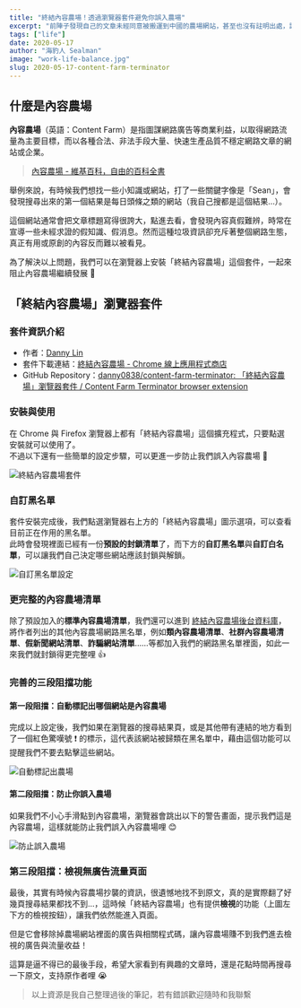 ```yaml
---
title: "終結內容農場！透過瀏覽器套件避免你誤入農場"
excerpt: "前陣子發現自己的文章未經同意被搬運到中國的農場網站，甚至也沒有註明出處，讓我開始重視內容農場的問題，最近也發現了一個瀏覽器套件可以幫忙抵制內容農場發展，結果安裝後發現搜尋結果一堆農場哈哈。"
tags: ["life"]
date: 2020-05-17
author: "海豹人 Sealman"
image: "work-life-balance.jpg"
slug: 2020-05-17-content-farm-terminator
---
```


## 什麼是內容農場

**內容農場**（英語：Content Farm）是指圖謀網路廣告等商業利益，以取得網路流量為主要目標，而以各種合法、非法手段大量、快速生產品質不穩定網路文章的網站或企業。

> [內容農場 - 維基百科，自由的百科全書](https://zh.wikipedia.org/wiki/%E5%85%A7%E5%AE%B9%E8%BE%B2%E5%A0%B4)

舉例來說，有時候我們想找一些小知識或網站，打了一些關鍵字像是「Sean」，會發現搜尋出來的第一個結果是每日頭條之類的網站（我自己搜都是這個結果…）。

這個網站通常會把文章標題寫得很誇大，點進去看，會發現內容真假難辨，時常在宣導一些未經求證的假知識、假消息。然而這種垃圾資訊卻充斥著整個網路生態，真正有用或原創的內容反而難以被看見。

為了解決以上問題，我們可以在瀏覽器上安裝「終結內容農場」這個套件，一起來阻止內容農場繼續發展 🙏

## 「終結內容農場」瀏覽器套件

### 套件資訊介紹

- 作者：[Danny Lin](https://github.com/danny0838)
- 套件下載連結：[終結內容農場 - Chrome 線上應用程式商店](https://chrome.google.com/webstore/detail/content-farm-terminator/lcghoajegeldpfkfaejegfobkapnemjl?hl=zh-TW)
- GitHub Repository：[danny0838/content-farm-terminator: 「終結內容農場」瀏覽器套件 / Content Farm Terminator browser extension](https://github.com/danny0838/content-farm-terminator)

### 安裝與使用

在 Chrome 與 Firefox 瀏覽器上都有「終結內容農場」這個擴充程式，只要點選安裝就可以使用了。  
不過以下還有一些簡單的設定步驟，可以更進一步防止我們誤入內容農場 💪

![終結內容農場套件](https://i.imgur.com/eGbjaPQ.png)

### 自訂黑名單

套件安裝完成後，我們點選瀏覽器右上方的「終結內容農場」圖示選項，可以查看目前正在作用的黑名單。  
此時會發現裡面已經有一份**預設的封鎖清單**了，而下方的**自訂黑名單**與**自訂白名單**，可以讓我們自己決定哪些網站應該封鎖與解鎖。

![自訂黑名單設定](https://i.imgur.com/ToygZzP.png)

### 更完整的內容農場清單

除了預設加入的**標準內容農場清單**，我們還可以進到 [終結內容農場後台資料庫](https://github.com/danny0838/content-farm-terminator/tree/gh-pages)，將作者列出的其他內容農場網路黑名單，例如**類內容農場清單**、**社群內容農場清單**、**假新聞網站清單**、**詐騙網站清單**……等都加入我們的網路黑名單裡面，如此一來我們就封鎖得更完整哩 👍

### 完善的三段阻擋功能

#### 第一段阻擋：自動標記出哪個網站是內容農場

完成以上設定後，我們如果在瀏覽器的搜尋結果頁，或是其他帶有連結的地方看到了一個紅色驚嘆號 ❗️ 的標示，這代表該網站被歸類在黑名單中，藉由這個功能可以提醒我們不要去點擊這些網站。

![自動標記出農場](https://i.imgur.com/IrF7NRF.png)

#### 第二段阻擋：防止你誤入農場

如果我們不小心手滑點到內容農場，瀏覽器會跳出以下的警告畫面，提示我們這是內容農場，這樣就能防止我們誤入內容農場哩 😊

![防止誤入農場](https://i.imgur.com/uyiPfHE.png)

### 第三段阻擋：檢視無廣告流量頁面

最後，其實有時候內容農場抄襲的資訊，很遺憾地找不到原文，真的是實際翻了好幾頁搜尋結果都找不到…，這時候「終結內容農場」也有提供**檢視**的功能（上圖左下方的檢視按鈕），讓我們依然能進入頁面。

但是它會移除掉農場網站裡面的廣告與相關程式碼，讓內容農場賺不到我們進去檢視的廣告與流量收益！

這算是逼不得已的最後手段，希望大家看到有興趣的文章時，還是花點時間再搜尋一下原文，支持原作者哩 😭

> 以上資源是我自己整理過後的筆記，若有錯誤歡迎隨時和我聯繫
